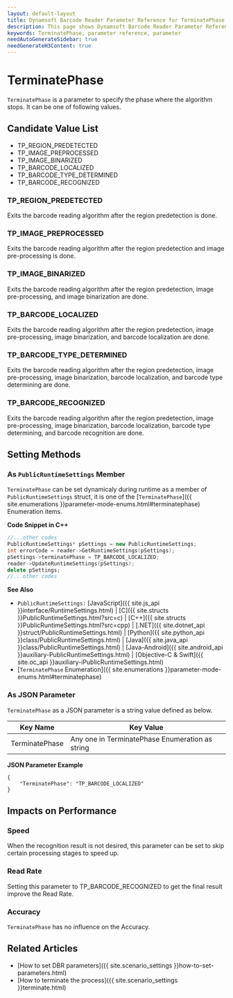 ```yaml
---
layout: default-layout
title: Dynamsoft Barcode Reader Parameter Reference for TerminatePhase
description: This page shows Dynamsoft Barcode Reader Parameter Reference for TerminatePhase.
keywords: TerminatePhase, parameter reference, parameter
needAutoGenerateSidebar: true
needGenerateH3Content: true
---
```



# TerminatePhase 

`TerminatePhase` is a parameter to specify the phase where the algorithm stops. It can be one of following values.

## Candidate Value List
- TP_REGION_PREDETECTED
- TP_IMAGE_PREPROCESSED
- TP_IMAGE_BINARIZED
- TP_BARCODE_LOCALIZED
- TP_BARCODE_TYPE_DETERMINED
- TP_BARCODE_RECOGNIZED

### TP_REGION_PREDETECTED
Exits the barcode reading algorithm after the region predetection is done.

### TP_IMAGE_PREPROCESSED
Exits the barcode reading algorithm after the region predetection and image pre-processing is done.

### TP_IMAGE_BINARIZED
Exits the barcode reading algorithm after the region predetection, image pre-processing, and image binarization are done.

### TP_BARCODE_LOCALIZED
Exits the barcode reading algorithm after the region predetection, image pre-processing, image binarization, and barcode localization are done.

### TP_BARCODE_TYPE_DETERMINED
Exits the barcode reading algorithm after the region predetection, image pre-processing, image binarization, barcode localization, and barcode type determining are done.

### TP_BARCODE_RECOGNIZED
Exits the barcode reading algorithm after the region predetection, image pre-processing, image binarization, barcode localization, barcode type determining, and barcode recognition are done.



## Setting Methods

### As `PublicRuntimeSettings` Member
`TerminatePhase` can be set dynamicaly during runtime as a member of `PublicRuntimeSettings` struct, it is one of the [`TerminatePhase`]({{ site.enumerations }}parameter-mode-enums.html#terminatephase) Enumeration items.


**Code Snippet in C++**
```cpp
//...other codes
PublicRuntimeSettings* pSettings = new PublicRuntimeSettings;
int errorCode = reader->GetRuntimeSettings(pSettings);
pSettings->terminatePhase = TP_BARCODE_LOCALIZED;
reader->UpdateRuntimeSettings(pSettings);
delete pSettings;
//...other codes
```


**See Also**      
- `PublicRuntimeSettings:` [JavaScript]({{ site.js_api }}interface/RuntimeSettings.html) \| [C]({{ site.structs }}PublicRuntimeSettings.html?src=c) \| [C++]({{ site.structs }}PublicRuntimeSettings.html?src=cpp) \| [.NET]({{ site.dotnet_api }}struct/PublicRuntimeSettings.html) \| [Python]({{ site.python_api }}class/PublicRuntimeSettings.html) \| [Java]({{ site.java_api }}class/PublicRuntimeSettings.html) \| [Java-Android]({{ site.android_api }}auxiliary-PublicRuntimeSettings.html) \| [Objective-C & Swift]({{ site.oc_api }}auxiliary-iPublicRuntimeSettings.html)
- [`TerminatePhase` Enumeration]({{ site.enumerations }}parameter-mode-enums.html#terminatephase)


### As JSON Parameter
`TerminatePhase` as a JSON parameter is a string value defined as below.   

| Key Name | Key Value |
| -------- | --------- |
| TerminatePhase | Any one in TerminatePhase Enumeration as string |



**JSON Parameter Example**   
```
{
    "TerminatePhase": "TP_BARCODE_LOCALIZED" 
}
```


## Impacts on Performance
### Speed
When the recognition result is not desired, this parameter can be set to skip certain processing stages to speed up.    

### Read Rate
Setting this parameter to TP_BARCODE_RECOGNIZED to get the final result improve the Read Rate. 

### Accuracy
`TerminatePhase` has no influence on the Accuracy.


## Related Articles
- [How to set DBR parameters]({{ site.scenario_settings }}how-to-set-parameters.html)
- [How to terminate the process]({{ site.scenario_settings }}terminate.html)